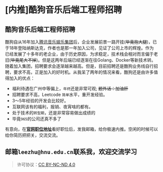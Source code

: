 # [内推]酷狗音乐后端工程师招聘

## 酷狗音乐后端工程师招聘

酷狗自从16年加入[腾讯音乐娱乐集团](https://www.tencentmusic.com)后，企业发展前景一路开挂(~~毕竟抱大腿~~)，已于18年登陆纳斯达克，作者也是那一年加入公司，见证了公司上市的辉煌。作为已经发展了十多年的老企业，由于历史原因，为求稳定，技术栈会相对而言偏于老旧(~~毕竟尾大不掉~~)。但是这两年后端已经逐渐在往Golang、Docker等新技术转。随着加入集团，招聘要求会逐渐越来越高。但是，目前招聘还是酷狗业务线自行招聘，要求不高，正是加入的好时机。从我呆了两年的情况来看，酷狗还是由许多值得加入的优点：
- 福利待遇在广州中等偏上，`年终`还是非常可观; ~~题外话：加油肝~~
- 招聘要求不高，Leetcode `简单`水平，重开发经验。
- 3～5年经验的开发会比较好。
- 互联网该有的福利，报销、夜宵啥的都有。
- 处于技术的`转型期`，还是非常容易做出成绩的
- 毕竟`965`的公司还真不多了

有意向，在[**官网职位地址**](https://www.kugou.com/hr/kugouHr/dist/index.html)看好职位后，发我邮箱，给你极速内推。空闲的时候可以给你简历把把关，交流交流。


邮箱`leezhu@hnu.edu.cn`联系我，欢迎交流学习
---
>许可协议：[CC BY-NC-ND 4.0](https://creativecommons.org/licenses/by-nc-nd/4.0/)


